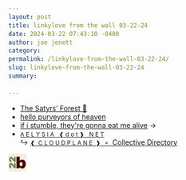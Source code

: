 ```yaml
---
layout: post
title: linkylove from the wall 03-22-24
date: 2024-03-22 07:43:10 -0400
author: joe jenett
category: 
permalink: /linkylove-from-the-wall-03-22-24/
slug: linkylove-from-the-wall-03-22-24
summary: 

---
```

<ul class="linkylove">
	<li><a title="‘Xanthe Tynehorne’" href="https://satyrs.eu/">The Satyrs’ Forest 🍇</a></li>
	<li><a title="mala" href="https://ophanimkei.com/">hello purveyors of heaven</a></li>
	<li><a title="erin" href="https://gensoukai.net/">if i stumble, they're gonna eat me alive</a> <span title="led to site shown below">&#8594;</span></li>
	<li><a title="Aelyn" href="https://aelysia.net/"><small>A E L Y S I A   ❰ d o t ❱   N E T</small></a><br>&#8618; <a title="cloudplane collective directory" href="https://dir.aelysia.net/"><small>❰  C L O U D P L A N E  ❱</small>  ◦  Collective Directory</a></li>
</ul>
<p><a href="https://bulltown.joejenett.com/links"><img src="/images/b22.jpg" alt="" width="36"></a></p>
<a style="display:none;" href="https://brid.gy/publish/mastodon"><small>(cross-posted to mastodon)</small></a>